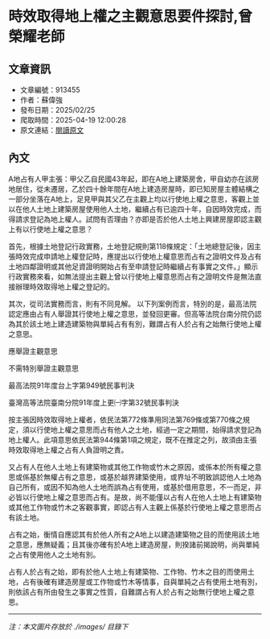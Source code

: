 # 時效取得地上權之主觀意思要件探討,曾榮耀老師

## 文章資訊
- 文章編號：913455
- 作者：蘇偉強
- 發布日期：2025/02/25
- 爬取時間：2025-04-19 12:00:28
- 原文連結：[閱讀原文](https://real-estate.get.com.tw/Columns/detail.aspx?no=913455)

## 內文
A地占有人甲主張：甲父乙自民國43年起，即在A地上建築房舍，甲自幼亦在該房地居住，從未遷居，乙於四十餘年間在A地上建造房屋時，即已知房屋主體結構之一部分坐落在A地上，足見甲與其父乙在主觀上均以行使地上權之意思，客觀上並以在他人土地上建築房屋使用他人土地，繼續占有已逾四十年，自因時效完成，而得請求登記為地上權人。試問有否理由？亦即是否於他人土地上興建房屋即認主觀上有以行使地上權之意思？

首先，根據土地登記行政實務，土地登記規則第118條規定：「土地總登記後，因主張時效完成申請地上權登記時，應提出以行使地上權意思而占有之證明文件及占有土地四鄰證明或其他足資證明開始占有至申請登記時繼續占有事實之文件。」顯示行政實務來看，如無法提出主觀上曾以行使地上權意思而占有之證明文件是無法直接辦理時效取得地上權之登記的。

其次，從司法實務而言，則有不同見解。 以下列案例而言，特別的是，最高法院認定應由占有人舉證其行使地上權之意思，並發回更審。但高等法院台南分院仍認為其於該土地上建造建築物與單純占有有別，難謂占有人於占有之始無行使地上權之意思。

應舉證主觀意思

不需特別舉證主觀意思

最高法院91年度台上字第949號民事判決

臺灣高等法院臺南分院91年度上更㈠字第32號民事判決

按主張因時效取得地上權者，依民法第772條準用同法第769條或第770條之規定，須以行使地上權之意思而占有他人之土地，經過一定之期間，始得請求登記為地上權人。此項意思依民法第944條第1項之規定，既不在推定之列，故須由主張時效取得地上權之占有人負證明之責。

又占有人在他人土地上有建築物或其他工作物或竹木之原因，或係本於所有權之意思或係基於無權占有之意思，或基於越界建築使用，或界址不明致誤認他人土地為自己所有，或因不知為他人土地而誤為占有使用，或基於借用意思，不一而足，非必皆以行使地上權之意思而占有。是故，尚不能僅以占有人在他人土地上有建築物或其他工作物或竹木之客觀事實，即認占有人主觀上係基於行使地上權之意思而占有該土地。

占有之始，衡情自應認其有於他人所有之A地上以建造建築物之目的而使用該土地之意思，應無疑義；且其後亦確有於A地上建造房屋，則揆諸前揭說明，尚與單純之占有使用他人之土地有別。

占有人於占有之始，即有於他人土地上有建築物、工作物、竹木之目的而使用土地，占有後確有建造房屋或工作物或竹木等情事，自與單純之占有使用土地有別，則依該占有所由發生之事實之性質，自難謂占有人於占有之始無行使地上權之意思。

---
*注：本文圖片存放於 ./images/ 目錄下*
